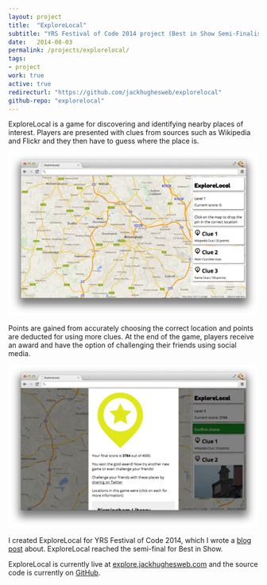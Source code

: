 ```yaml
---
layout: project
title:  "ExploreLocal"
subtitle: "YRS Festival of Code 2014 project (Best in Show Semi-Finalist) - a location-aware map game which provides clues to find nearby places of interest"
date:   2014-08-03
permalink: /projects/explorelocal/
tags:
- project
work: true
active: true
redirecturl: "https://github.com/jackhughesweb/explorelocal"
github-repo: "explorelocal"
---
```

ExploreLocal is a game for discovering and identifying nearby places of interest. Players are presented with clues from sources such as Wikipedia and Flickr and they then have to guess where the place is.

![Screenshot](/img/work/explorelocal-screenshot.png)
 
Points are gained from accurately choosing the correct location and points are deducted for using more clues. At the end of the game, players receive an award and have the option of challenging their friends using social media.

![Screenshot](/img/work/explorelocal-screenshot2.png)

I created ExploreLocal for YRS Festival of Code 2014,  which I wrote a [blog post](/blog/yrs2014/) about. ExploreLocal reached the semi-final for Best in Show.

ExploreLocal is currently live at [explore.jackhughesweb.com](http://explore.jackhughesweb.com) and the source code is currently on [GitHub](https://github.com/jackhughesweb/explorelocal).